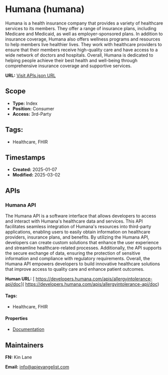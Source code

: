 # Humana (humana)
Humana is a health insurance company that provides a variety of healthcare services to its members. They offer a range of insurance plans, including Medicare and Medicaid, as well as employer-sponsored plans. In addition to insurance coverage, Humana also offers wellness programs and resources to help members live healthier lives. They work with healthcare providers to ensure that their members receive high-quality care and have access to a wide network of doctors and hospitals. Overall, Humana is dedicated to helping people achieve their best health and well-being through comprehensive insurance coverage and supportive services.

**URL:** [Visit APIs.json URL](https://raw.githubusercontent.com/api-evangelist/humana/refs/heads/main/apis.yml)

## Scope

- **Type:** Index 
- **Position:** Consumer 
- **Access:** 3rd-Party 

## Tags:

 - Healthcare, FHIR

## Timestamps

- **Created:** 2025-01-07 
- **Modified:** 2025-03-02 

## APIs

### Humana API
The Humana API is a software interface that allows developers to access and interact with Humana's healthcare data and services. This API facilitates seamless integration of Humana's resources into third-party applications, enabling users to easily obtain information on healthcare providers, insurance plans, and benefits. By utilizing the Humana API, developers can create custom solutions that enhance the user experience and streamline healthcare-related processes. Additionally, the API supports the secure exchange of data, ensuring the protection of sensitive information and compliance with regulatory requirements. Overall, the Humana API empowers developers to build innovative healthcare solutions that improve access to quality care and enhance patient outcomes.

**Human URL:** [ https://developers.humana.com/apis/allergyintolerance-api/doc]( https://developers.humana.com/apis/allergyintolerance-api/doc)


#### Tags:

 - Healthcare, FHIR

#### Properties

- [Documentation]( https://developers.humana.com/apis/allergyintolerance-api/doc)

## Maintainers

**FN:** Kin Lane

**Email:** info@apievangelist.com

